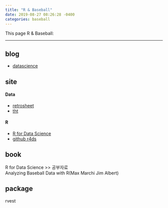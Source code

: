 ```yaml
---
title: "R & Baseball"
date: 2019-08-27 08:26:28 -0400
categories: baseball
---
```


This page R & Baseball:

---

## blog
- [datascience]

## site
#### Data
- [retrosheet]
- [tht]

#### R
- [R for Data Science]  
- [github r4ds]

## book
R for Data Science >> 공부자료  
Analyzing  Baseball Data  with R(Max Marchi Jim Albert)

## package
rvest

[datascience]: https://cinema4dr12.tistory.com/1061?category=675738
[retrosheet]: https://www.retrosheet.org/gamelogs/index.html
[tht]: https://tht.fangraphs.com/tht-live/importing-data-into-r/
[R for Data Science]: https://r4ds.had.co.nz/
[github r4ds]: https://github.com/hadley/r4ds
